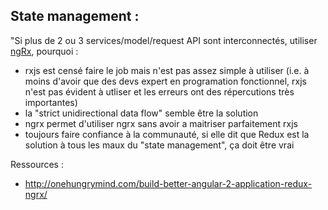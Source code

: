  State management :
 ------------------
 
 "Si plus de 2 ou 3 services/model/request API sont interconnectés, utiliser [ngRx](https://github.com/ngrx/store), pourquoi :
 * rxjs est censé faire le job mais n'est pas assez simple à utiliser (i.e. à moins d'avoir que des devs expert en programation fonctionnel, rxjs n'est pas évident à utliser et les erreurs ont des répercutions très importantes)
 * la "strict unidirectional data flow" semble être la solution
 * ngrx permet d'utiliser ngrx sans avoir a maitriser parfaitement rxjs
 * toujours faire confiance à la communauté, si elle dit que Redux est la solution à tous les maux du "state management", ça doit être vrai
 
 Ressources :
 * http://onehungrymind.com/build-better-angular-2-application-redux-ngrx/
